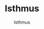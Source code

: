 ---
designer: Endless Knot
description: "Collection%3A%20Omni%20Collection%0AColor%3A%20Grey%0AMaterial%3A%20Wool%20%26%20Polyester%20BlendPile%3A%201/8%22Width%3A%2013%272%22%2C%2016%274%22Style%3A%20Flatweave%2C%20Geometric"
image_primary: img/IST13-75-600x873.jpg
image_secondary: ../../../images/blank.png
manufacturer: Endless Knot
href: https://endlessknotrugs.com/product/isthmus-75-grey/
subtitle: Isthmus
tags: 
  - endless_knot
  - on-demand-rugs
title: Isthmus
image_thumb: img/IST13-75-300x300.jpg
category: on-demand-rugs
slug: /manufacturers/endless-knot/on-demand-rugs/endless-knot-isthmus
---